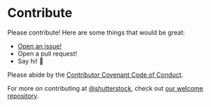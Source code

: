 # Contribute

Please contribute! Here are some things that would be great:
- [Open an issue!](https://github.com/shutterstock/lil-brother/issues/new)
- Open a pull request!
- Say hi! :wave:

Please abide by the [Contributor Covenant Code of Conduct](CODE_OF_CONDUCT.md).

For more on contributing at [@shutterstock](https://github.com/shutterstock), check out [our welcome repository](https://github.com/shutterstock/welcome).

